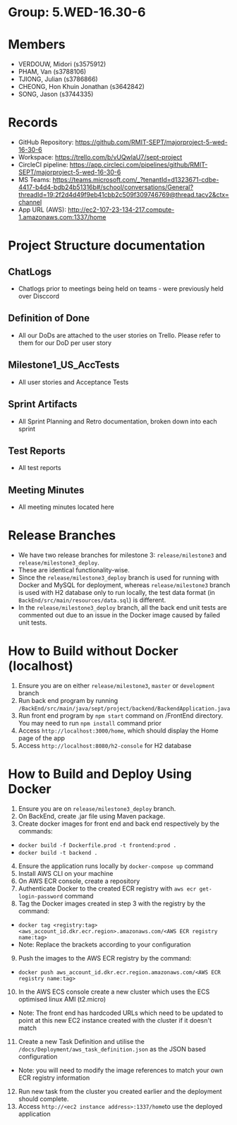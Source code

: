 # Group: 5.WED-16.30-6 

# Members 
* VERDOUW, Midori (s3575912) 
* PHAM, Van (s3788106) 
* TJIONG, Julian (s3786866) 
* CHEONG, Hon Khuin Jonathan (s3642842) 
* SONG, Jason (s3744335) 

# Records 
* GitHub Repository: https://github.com/RMIT-SEPT/majorproject-5-wed-16-30-6 
* Workspace: https://trello.com/b/vUQwlaU7/sept-project 
* CircleCI pipeline: https://app.circleci.com/pipelines/github/RMIT-SEPT/majorproject-5-wed-16-30-6 
* MS Teams: https://teams.microsoft.com/_?tenantId=d1323671-cdbe-4417-b4d4-bdb24b51316b#/school/conversations/General?threadId=19:2f2d4d49f9eb41cbb2c509f309746769@thread.tacv2&ctx=channel 
* App URL (AWS): http://ec2-107-23-134-217.compute-1.amazonaws.com:1337/home

# Project Structure documentation 
## ChatLogs
* Chatlogs prior to meetings being held on teams - were previously held over Disccord

## Definition of Done
* All our DoDs are attached to the user stories on Trello. Please refer to them for our DoD per user story

## Milestone1_US_AccTests
* All user stories and Acceptance Tests
## Sprint Artifacts
* All Sprint Planning and Retro documentation, broken down into each sprint
## Test Reports
* All test reports
## Meeting Minutes
* All meeting minutes located here

# Release Branches
* We have two release branches for milestone 3: `release/milestone3` and `release/milestone3_deploy`.
* These are identical functionality-wise.
* Since the `release/milestone3_deploy` branch is used for running with Docker and MySQL for deployment, whereas `release/milestone3` branch is used with H2 database only to run locally, the test data format (in `BackEnd/src/main/resources/data.sql`) is different.
* In the `release/milestone3_deploy` branch, all the back end unit tests are commented out due to an issue in the Docker image caused by failed unit tests. 


# How to Build without Docker (localhost)
1. Ensure you are on either `release/milestone3`, `master` or `development` branch
2. Run back end program by running `/BackEnd/src/main/java/sept/project/backend/BackendApplication.java`
3. Run front end program by `npm start` command on /FrontEnd directory. You may need to run `npm install` command prior
4. Access `http://localhost:3000/home`, which should display the Home page of the app
5. Access `http://localhost:8080/h2-console` for H2 database

# How to Build and Deploy Using Docker
1. Ensure you are on `release/milestone3_deploy` branch.
2. On BackEnd, create .jar file using Maven package.
3. Create docker images for front end and back end respectively by the commands:
* `docker build -f Dockerfile.prod -t frontend:prod .`
* `docker build -t backend .`
4. Ensure the application runs locally by `docker-compose up` command
5. Install AWS CLI on your machine
6. On AWS ECR console, create a repository
7. Authenticate Docker to the created ECR registry with `aws ecr get-login-password` command
8. Tag the Docker images created in step 3 with the registry by the command:
* `docker tag <registry:tag> <aws_account_id.dkr.ecr.region>.amazonaws.com/<AWS ECR registry name:tag>`
* Note: Replace the brackets according to your configuration
9. Push the images to the AWS ECR registry by the command:
* `docker push aws_account_id.dkr.ecr.region.amazonaws.com/<AWS ECR registry name:tag>`
10. In the AWS ECS console create a new cluster which uses the ECS optimised linux AMI (t2.micro)
* Note: The front end has hardcoded URLs which need to be updated to point at this new EC2 instance created with the cluster if it doesn't match
11. Create a new Task Definition and utilise the `/docs/Deployment/aws_task_definition.json` as the JSON based configuration
* Note: you will need to modify the image references to match your own ECR registry information
12. Run new task from the cluster you created earlier and the deployment should complete.
13. Access `http://<ec2 instance address>:1337/home`to use the deployed application
